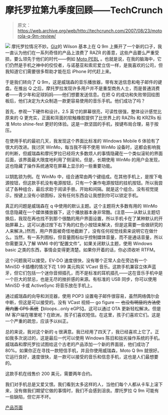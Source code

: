 # 摩托罗拉第九季度回顾——TechCrunch

> 原文：<https://web.archive.org/web/http://techcrunch.com/2007/08/23/motorola-q-9m-review/>

![](img/3b5bb9700e617bd7d3c3749f931b2abe.png)
摩托罗拉情况不妙。[Giz](https://web.archive.org/web/20210305044454/http://gizmodo.com/gadgets/top/first-moto-q9m-unbox-and-grope-mini+review-and-gallery-292281.php)的 Wilson 基本上在 Q 9m 上撕开了一个新的口子，我一直认为他们在一系列奇怪的产品上浪费了 RAZR 的善意，这些产品要么严重受损，要么领先于他们的时代——例如 [Moto PEBL](https://web.archive.org/web/20210305044454/http://www.youtube.com/watch?v=RfFyOrHUxsw) 。也就是说，在我的脑海中，它们仍然是手机之神中的佼佼者，与诺基亚和索尼爱立信一样，是我喜欢的公司，但我知道它们需要很多帮助才能在后 iPhone 时代赶上来。

于是我们转向了 Q 9m，这是威瑞森的音乐播放器，带有发送信息和电子邮件的键盘。在推出 Q 之后，摩托罗拉发现许多用户并不是重型商务人士，而是普通消费者——青少年和足球妈妈——他们想要发送信息。在把 Q 的成功和失败带回绘图板后，他们决定为大众制造一款更容易使用的音乐手机。他们成功了吗？

首先，参观一下硬件和设计。2.5 英寸的屏幕很亮，可读性很强，整体设计感觉比原来的 Q 更充实，正面和背面的软触橡胶提供了比世界上的 RAZRs 和 KRZRs 标准 Moto shine-fest 更好的体验。这是一款坚固的手机，按键布局合理，易于按压。

在使用手机的最初几天，我发现这个界面比标准的 Windows Mobile 6 体验有了很大的改进。我讨厌 WinMo，每当我不得不使用 WinMo 设备时，这都会影响我的判断，但威瑞森和摩托罗拉已经将大多数烦人的事情隐藏在一个类似滚轮的界面后面，该界面最大限度地利用了侧滚轮。但是，长期使用 WinMo 的用户会发现，这也隐藏了操作系统通常在屏幕上显示的一些重要功能。

以钥匙锁为例。在 WinMo 中，组合通常由两个键组成。在其他手机上，是按下电源按钮，但这款手机没有电源按钮，只有一个兼作电源按钮的挂机按钮。所以我尝试了各种组合，最后求助于阅读手册。开始和间隔。就是这个组合。没有视觉提示，按键上没有小锁图标，没有任何东西会让我想到你可以锁定手机。

真正的问题是威瑞森在 q 中使用的默认主题。这个主题将大多数有用的 WinMo 信息隐藏在一个媒体播放器下，这个播放器本身非常酷。(注意——从默认主题切换后，我现在再也找不到那个很酷的用户界面设置，所以手机卡在了某种默认的开始屏幕上。这可以通过按下右下角的红色小按钮来解决，但是这需要一些做研究的人来解决。)然而，用户界面被奇怪地截断了，没有任何视觉线索来说明它在做什么。当然，有一系列图标，但音量图标似乎控制媒体音量，而不是通话音量，所以你需要深入了解 WM6 中的“配置文件”。如果关闭默认主题，使用 Windows basic 之类的东西，事情会变得更清楚。如果你开着的话，你必须收听 RTFM。

这个问题我可以接受。EV-DO 速度很快，没有哪个正常人会在旁边有一个 MiniSD 卡插槽的情况下花 1.99 美元购买 VCast 音乐。这款手机兼容立体声蓝牙，但它们包括一个迷你音频插孔，而不是标准的耳机插孔——这在音乐手机中是一个巨大的禁忌，也是无尽的挫折感的来源。有标准的 USB 同步，你可以使用 MiniSD 卡或 ActiveSync 将音乐放在手机上。

通过威瑞森的向导和浏览器，使用 POP3 设置电子邮件很容易，虽然网络偶尔会中断，但这是可以接受的。没有 VCast 视频— go figure — ~~也没有明显的方法使用内置 GPS 系统~~【bloops…only eGPS】。这可以通过 OTA 更新轻松解决。但是 IM 客户端在哪里呢？在欧洲，孩子们喜欢短信。在这里，孩子们喜欢它们。这是一个严重的疏忽，应该予以纠正。

总的来说，我对这个新的 q 很满意。我已经用了四天了，我已经喜欢上它了。正如我多次说过的，这是最后一代可以使用 Windows 陈旧和拙劣操作系统的手机。威瑞森和摩托罗拉试图给这个古老的产品添加一个新的界面层，他们成功了 80%。如果你正在寻找一款短信手机，并且你使用威瑞森，Moto Q 9m 就很好。它运行良好，速度很快，是一款可以接受的音乐和信息手机，这也是人们最想要的。

这款手机在线售价 200 美元，需要两年合约。

我们对手机总是又爱又恨。我们看到太多这样的人，当他们每个人都从卡车上滚下来，没有做我们期望它做的事情时，我们不会感到沮丧。摩托罗拉 Q 9m 可能有一些缺陷，但它并不坏。

[产品页面](https://web.archive.org/web/20210305044454/http://promo.motorola.com/motoq/index.html)